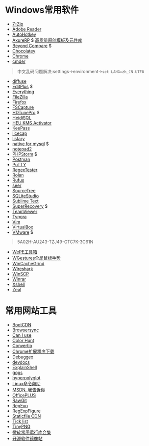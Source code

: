 Windows常用软件
===============

* [7-Zip](http://www.7-zip.org/)
* [Adobe Reader](https://acrobat.adobe.com/us/en/acrobat/pdf-reader.html)
* [AutoHotkey](https://www.autohotkey.com/ "热键脚本语言")
* [AxureRP](https://www.axure.com/) $ [高质量原创模板及元件库](http://www.axureux.com)
* [Beyond Compare](http://www.scootersoftware.com/) $
* [Chocolatey](https://chocolatey.org/ "The package manager for Windows")
* [Chrome](http://www.chrome.com/ "一个浏览器")
* [cmder](http://cmder.net/ "Portable console emulator for Windows")
> 中文乱码问题解决:settings->environment->`set LANG=zh_CN.UTF8`
* [diffuse](https://sourceforge.net/projects/diffuse/ "文本差异对比")
* [EditPlus](https://www.editplus.com/ "Windows text editor with FTP and sftp") $
* [Everything](http://www.voidtools.com/ "文件快搜")
* [FileZilla](https://filezilla-project.org/ "FTP管理工具")
* [Firefox](http://www.firefox.com.cn/ "又一个浏览器")
* [FSCapture](http://www.fscapture.com/)
* [HDTunePro](http://www.hdtune.com/ "硬盘扫描工具") $
* [HeidiSQL](https://www.heidisql.com/ "数据库管理工具")
* [HEU KMS Activator](https://www.baidu.com/s?wd=HEU%20KMS%20Activator "Windows Office激活工具")
* [KeePass](http://keepass.info/ "密码管理")
* [licecap](http://www.cockos.com/licecap/ "gif录制")
* [listary](http://www.listary.com/ "文件搜索，快速启动应用")
* [native for mysql](https://www.navicat.com/ "数据库管理工具") $
* [notepad2](http://notepad2.com/ "普通编辑器")
* [PHPStorm](https://www.jetbrains.com/phpstorm/ "PHP IDE") $
* [Postman](https://www.getpostman.com/ "接口调试工具")
* [PuTTY](http://www.putty.org/ "SSH连接工具")
* [RegexTester](http://www.regextester.com/ "正则在线测试")
* [Rolan](https://www.irolan.com/ "轻量级启动器")
* [Rufus](http://rufus.akeo.ie/ "支持各种系统的U盘制作工具")
* [seer](http://www.1218.io/ "文件快速预览")
* [SourceTree](https://www.sourcetreeapp.com/ "图形git管理工具")
* [SQLiteStudio](https://sqlitestudio.pl "SQLite数据库管理工具")
* [Sublime Text](http://www.sublimetext.com/ "轻量级编辑器")
* [SuperRecovery](http://www.cjhf.net/ "超级文件恢复") $
* [TeamViewer](https://www.teamviewer.com/ "远程连接工具")
* [Typora](https://typora.io/ "免费跨平台Markdown编辑器 a minimal markdown editor, markdown reader.")
* [Vim](http://www.vim.org/)
* [VirtualBox](https://www.virtualbox.org/ "虚拟机")
* [VMware](https://download3.vmware.com/software/wkst/file/VMware-workstation-full-12.5.6-5528349.exe "虚拟机") $
> 5A02H-AU243-TZJ49-GTC7K-3C61N
* [WePE工具箱](http://www.wepe.com.cn/ "微PE工具箱")
* [WGestures全局鼠标手势](http://www.yingdev.com/projects/wgestures "一个更简单、更现代的鼠标手势。")
* [WinCacheGrind](https://github.com/ceefour/wincachegrind "XDebug profile分析")
* [Wireshark](https://www.wireshark.org/ "抓包工具")
* [WinSCP](https://winscp.net)
* [Winrar](https://www.rarlab.com/)
* [Xshell](http://www.netsarang.com/xshell.html "SSH连接工具")
* [Zeal](https://zealdocs.org/ "帮助手册大全")


常用网站工具
===============

* [BootCDN](http://www.bootcdn.cn/ "CDN")
* [Browsersync](https://browsersync.io/ "前端实时可视化插件")
* [Can I use](http://caniuse.com "前端兼容性查看")
* [Color Hunt](http://www.colorhunt.co/ "网站配色")
* [Convertio](https://convertio.co "文件转换器")
* [Chrome扩展程序下载](http://crx.2333.me/ "Chrome 扩展程序 下载")
* [Debuggex](https://www.debuggex.com/ "正则测试+图形显示")
* [devdocs](http://devdocs.io/ "各种在线文档")
* [ExplainShell](http://www.explainshell.com/ "图形显示Linux命令")
* [gogs](https://gogs.io/ "开源的轻量级代码托管平台")
* [hyperpolyglot](http://hyperpolyglot.org/ "各种语言，工具的对比")
* [Linux命令帮助](https://jaywcjlove.github.io/linux-command/ "Linux命令帮助")
* [MSDN, 我告诉你](http://www.itellyou.cn/ "各种原版Windows系统, 软件")
* [OfficePLUS](http://office.mmais.com.cn "微软Office官方在线模板网站")
* [RawGit](http://rawgit.com/ "转换github文件的header，让其可以解析（不能用于生产环境）")
* [RegExp](https://regex101.com/ "正则测试")
* [RegExpFigure](https://regexper.com/ "正则图形显示")
* [Staticfile CDN](http://www.staticfile.org/ "CDN")
* [Tick list](https://www.dida365.com "滴答清单")
* [TinyPNG](https://tinypng.com/ "png,jpg图片压缩")
* [微软常用运行库合集](https://www.baidu.com/baidu?wd=微软常用运行库合集 "微软常用运行库合集")
* [开源软件镜像站](https://www.baidu.com/baidu?wd=开源软件镜像站 "开源软件镜像站")

